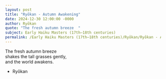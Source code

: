 ```yaml
---
layout: post
title: "Ryōkan - Autumn Awakening"
date: 2024-12-30 12:00:00 -0000
author: Ryōkan
quote: "The fresh autumn breeze  "
subject: Early Haiku Masters (17th–18th centuries)
permalink: /Early Haiku Masters (17th–18th centuries)/Ryōkan/Ryōkan - Autumn Awakening
---
```


The fresh autumn breeze  
shakes the tall grasses gently,  
and the world awakens.

- Ryōkan
